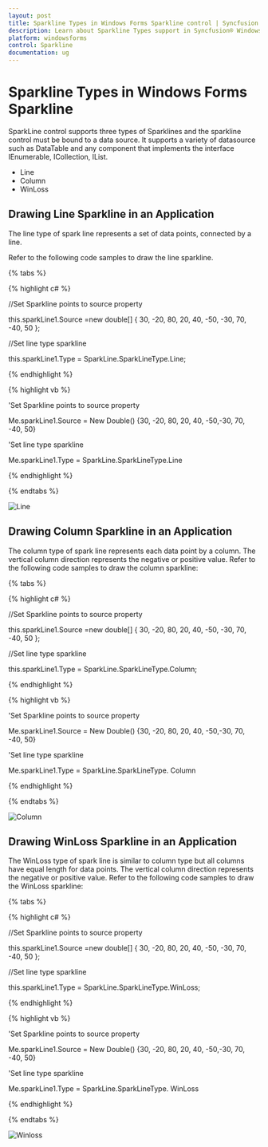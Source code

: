 ```yaml
---
layout: post
title: Sparkline Types in Windows Forms Sparkline control | Syncfusion
description: Learn about Sparkline Types support in Syncfusion® Windows Forms Sparkline control, its elements and more details.
platform: windowsforms
control: Sparkline
documentation: ug
---
```


# Sparkline Types in Windows Forms Sparkline

SparkLine control supports three types of Sparklines and the sparkline control must be bound to a data source. It supports a variety of datasource such as DataTable and any component that implements the interface IEnumerable, ICollection, IList. 

* Line
* Column
* WinLoss 

## Drawing Line Sparkline in an Application

The line type of spark line represents a set of data points, connected by a line. 

Refer to the following code samples to draw  the line sparkline.

{% tabs %}  

{% highlight c# %}

//Set Sparkline points to source property

this.sparkLine1.Source =new double[] { 30, -20, 80, 20, 40, -50, -30, 70,    -40, 50 };

//Set line type sparkline

this.sparkLine1.Type = SparkLine.SparkLineType.Line;

{% endhighlight %}

{% highlight vb %}

'Set Sparkline points to source property

Me.sparkLine1.Source = New Double() {30, -20, 80, 20, 40, -50,-30, 70, -40, 50}

'Set line type sparkline

Me.sparkLine1.Type = SparkLine.SparkLineType.Line

{% endhighlight %}

{% endtabs %}

![Line](SparklineTypes_images/Line.png)

## Drawing Column Sparkline in an Application

The column type of spark line represents each data point by a column. The vertical column direction represents the negative or positive value.
Refer to the following code samples to draw the column sparkline:

{% tabs %}

{% highlight c# %}

//Set Sparkline points to source property

this.sparkLine1.Source =new double[] { 30, -20, 80, 20, 40, -50, -30, 70,    -40, 50 };

//Set line type sparkline

this.sparkLine1.Type = SparkLine.SparkLineType.Column;

{% endhighlight %}

{% highlight vb %}

'Set Sparkline points to source property

Me.sparkLine1.Source = New Double() {30, -20, 80, 20, 40, -50,-30, 70, -40, 50}

'Set line type sparkline

Me.sparkLine1.Type = SparkLine.SparkLineType. Column

{% endhighlight %}

{% endtabs %}

![Column](SparklineTypes_images/Column.png)

## Drawing WinLoss Sparkline in an Application

The WinLoss type of spark line is similar to column type but all columns have equal length for data points.   The vertical column direction represents the negative or positive value.
Refer to the following code samples to draw the WinLoss sparkline:

{% tabs %}

{% highlight c# %}

//Set Sparkline points to source property

this.sparkLine1.Source =new double[] { 30, -20, 80, 20, 40, -50, -30, 70,    -40, 50 };

//Set line type sparkline

this.sparkLine1.Type = SparkLine.SparkLineType.WinLoss;

{% endhighlight %}

{% highlight vb %}

'Set Sparkline points to source property

Me.sparkLine1.Source = New Double() {30, -20, 80, 20, 40, -50,-30, 70, -40, 50}

'Set line type sparkline

Me.sparkLine1.Type = SparkLine.SparkLineType. WinLoss

{% endhighlight %}

{% endtabs %}

![Winloss](SparklineTypes_images/Winloss.png)
